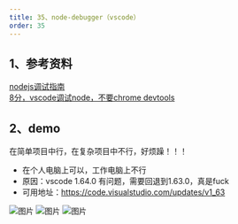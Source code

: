 ```yaml
---
title: 35、node-debugger（vscode）
order: 35
---
```

## 1、参考资料
[nodejs调试指南](https://github.com/nswbmw/node-in-debugging)  
[8分，vscode调试node，不要chrome devtools](https://github.com/nswbmw/node-in-debugging/blob/master/4.3%20Visual%20Studio%20Code.md)  

## 2、demo
在简单项目中行，在复杂项目中不行，好烦躁！！！
+ 在个人电脑上可以，工作电脑上不行
+ 原因：vscode 1.64.0 有问题，需要回退到1.63.0，真是fuck
+ 可用地址：https://code.visualstudio.com/updates/v1_63

![图片](https://robin2017.github.io/frontend-notes/images/debugger-success.jpg)
![图片](https://robin2017.github.io/frontend-notes/images/debugger-error.jpg)
![图片](https://robin2017.github.io/frontend-notes/images/63.png)